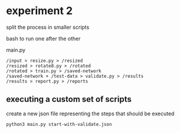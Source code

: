 # experiment 2
split the process in smaller scripts

bash to run one after the other 

main.py 
```
/input > resize.py > /resized 
/resized > rotate8.py > /rotated
/rotated > train.py > /saved-network
/saved-network + /test-data > validate.py > /results
/results > report.py > /reports
```

## executing a custom set of scripts 

create a new json file representing the steps that should be executed
```
python3 main.py start-with-validate.json
```

